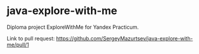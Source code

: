# java-explore-with-me
Diploma project ExploreWithMe for Yandex Practicum.

Link to pull request:
https://github.com/SergeyMazurtsev/java-explore-with-me/pull/1